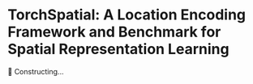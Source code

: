 # TorchSpatial: A Location Encoding Framework and Benchmark for Spatial Representation Learning

🚧 Constructing...
